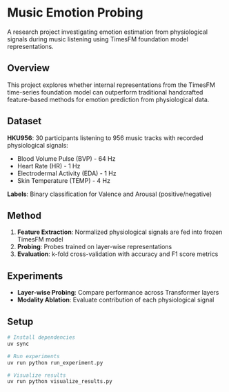 # Music Emotion Probing

A research project investigating emotion estimation from physiological signals during music listening using TimesFM foundation model representations.

## Overview

This project explores whether internal representations from the TimesFM time-series foundation model can outperform traditional handcrafted feature-based methods for emotion prediction from physiological data.

## Dataset

**HKU956**: 30 participants listening to 956 music tracks with recorded physiological signals:
- Blood Volume Pulse (BVP) - 64 Hz
- Heart Rate (HR) - 1 Hz  
- Electrodermal Activity (EDA) - 1 Hz
- Skin Temperature (TEMP) - 4 Hz

**Labels**: Binary classification for Valence and Arousal (positive/negative)

## Method

1. **Feature Extraction**: Normalized physiological signals are fed into frozen TimesFM model
2. **Probing**: Probes trained on layer-wise representations
3. **Evaluation**: k-fold cross-validation with accuracy and F1 score metrics

## Experiments

- **Layer-wise Probing**: Compare performance across Transformer layers
- **Modality Ablation**: Evaluate contribution of each physiological signal

## Setup

```bash
# Install dependencies
uv sync

# Run experiments
uv run python run_experiment.py

# Visualize results
uv run python visualize_results.py
```
